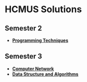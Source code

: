 # HCMUS Solutions

## Semester 2

- [**Programming Techniques**](programming-techniques/)

## Semester 3

- [**Computer Network**](computer-network/)
- [**Data Structure and Algorithms**](dsa/)	